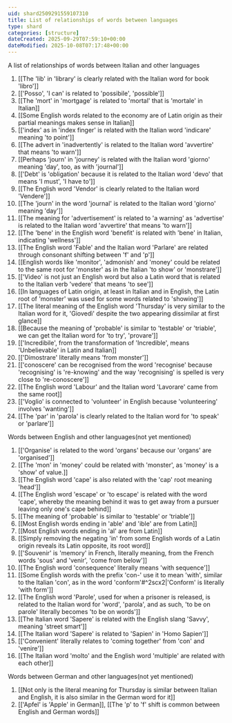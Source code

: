 ```yaml
---
uid: shard2509291559107310
title: List of relationships of words between languages
type: shard
categories: [structure]
dateCreated: 2025-09-29T07:59:10+00:00
dateModified: 2025-10-08T07:17:48+00:00
---
```

A list of relationships of words between Italian and other languages
1. [[The 'lib' in 'library' is clearly related with the Italian word for book 'libro']]
2. [['Posso', 'I can' is related to 'possibile', 'possible']]
3. [[The 'mort' in 'mortgage' is related to 'mortal' that is 'mortale' in Italian]]
4. [[Some English words related to the economy are of Latin origin as their partial meanings makes sense in Italian]]
5. [['index' as in 'index finger' is related with the Italian word 'indicare' meaning 'to point']]
6. [[The advert in 'inadvertently' is related to the Italian word 'avvertire' that means 'to warn']]
7. [[Perhaps 'journ' in 'journey' is related with the Italian word 'giorno' meaning 'day', too, as with 'journal']]
8. [['Debt' is 'obligation' because it is related to the Italian word 'devo' that means 'I must', 'I have to']]
9. [[The English word 'Vendor' is clearly related to the Italian word 'Vendere']]
10. [[The 'journ' in the word 'journal' is related to the Italian word 'giorno' meaning 'day']]
11. [[The meaning for 'advertisement' is related to 'a warning' as 'advertise' is related to the Italian word 'avvertire' that means 'to warn']]
12. [[The 'bene' in the English word 'benefit' is related with 'bene' in Italian, indicating 'wellness']]
13. [[The English word 'Fable' and the Italian word 'Parlare' are related through consonant shifting between 'f' and 'p']]
14. [[English words like 'monitor', 'admonish' and 'money' could be related to the same root for 'monster' as in the Italian 'to show' or 'monstrare']]
15. [['Video' is not just an English word but also a Latin word that is related to the Italian verb 'vedere' that means 'to see']]
16. [[In languages of Latin origin, at least in Italian and in English, the Latin root of 'monster' was used for some words related to 'showing']]
17. [[The literal meaning of the English word 'Thursday' is very similar to the Italian word for it, 'Giovedì' despite the two appearing dissimilar at first glance]]
18. [[Because the meaning of 'probable' is similar to 'testable' or 'triable', we can get the Italian word for 'to try', 'provare']]
19. [['Incredibile', from the transformation of 'Incredible', means 'Unbelievable' in Latin and Italian]]
20. [['Dimostrare' literally means 'from monster']]
21. [['conoscere' can be recognised from the word 'recognise' because 'recognising' is 're-knowing' and the way 'recognising' is spelled is very close to 're-conoscere']]
22. [[The English word 'Labour' and the Italian word 'Lavorare' came from the same root]]
23. [['Voglio' is connected to 'volunteer' in English because 'volunteering' involves 'wanting']]
24. [[The 'par' in 'parola' is clearly related to the Italian word for 'to speak' or 'parlare']]

Words between English and other languages(not yet mentioned)
1. [['Organise' is related to the word 'organs' because our 'organs' are 'organised']]
2. [[The 'mon' in 'money' could be related with 'monster', as 'money' is a 'show' of value.]]
3. [[The English word 'cape' is also related with the 'cap' root meaning 'head']]
4. [[The English word 'escape' or 'to escape' is related with the word 'cape', whereby the meaning behind it was to get away from a pursuer leaving only one's cape behind]]
5. [[The meaning of 'probable' is similar to 'testable' or 'triable']]
6. [[Most English words ending in 'able' and 'ible' are from Latin]]
7. [[Most English words ending in 'al' are from Latin]]
8. [[Simply removing the negating 'in' from some English words of a Latin origin reveals its Latin opposite, its root word]]
9. [['Souvenir' is 'memory' in French, literally meaning, from the French words 'sous' and 'venir', 'come from below']]
10. [[The English word 'consequence' literally means 'with sequence']]
11. [[Some English words with the prefix 'con-' use it to mean 'with', similar to the Italian 'con', as in the word 'conform'#^2scx2|'Conform' is literally 'with form']]
12. [[The English word 'Parole', used for when a prisoner is released, is related to the Italian word for 'word', 'parola', and as such, 'to be on parole' literally becomes 'to be on words']]
13. [[The Italian word 'Sapere' is related with the English slang 'Savvy', meaning 'street smart']]
14. [[The Italian word 'Sapere' is related to 'Sapien' in 'Homo Sapien']]
15. [['Convenient' literally relates to 'coming together' from 'con' and 'venire']]
16. [[The Italian word 'molto' and the English word 'multiple' are related with each other]]


Words between German and other languages(not yet mentioned)
1. [[Not only is the literal meaning for Thursday is similar between Italian and English, it is also similar in the German word for it]]
2. [['Apfel' is 'Apple' in German]], [[The 'p' to 'f' shift is common between English and German words]]